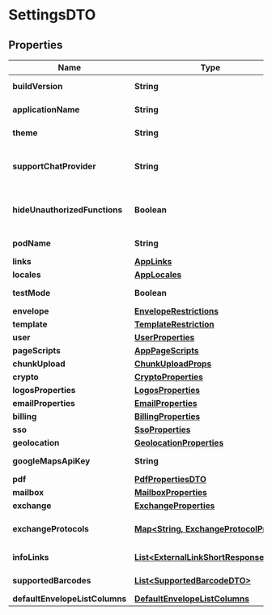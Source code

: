 

# SettingsDTO


## Properties

| Name | Type | Description | Notes |
|------------ | ------------- | ------------- | -------------|
|**buildVersion** | **String** | The version of the build |  [optional] |
|**applicationName** | **String** | The name of the platform |  [optional] |
|**theme** | **String** | The name of the UI theme |  [optional] |
|**supportChatProvider** | **String** | Support live chat provider name |  [optional] |
|**hideUnauthorizedFunctions** | **Boolean** | Hide or disable unauthorized functions |  [optional] |
|**podName** | **String** | Kubernetes Pod Name |  [optional] |
|**links** | [**AppLinks**](AppLinks.md) |  |  [optional] |
|**locales** | [**AppLocales**](AppLocales.md) |  |  [optional] |
|**testMode** | **Boolean** | Is Test Mode enabled? |  [optional] |
|**envelope** | [**EnvelopeRestrictions**](EnvelopeRestrictions.md) |  |  [optional] |
|**template** | [**TemplateRestriction**](TemplateRestriction.md) |  |  [optional] |
|**user** | [**UserProperties**](UserProperties.md) |  |  [optional] |
|**pageScripts** | [**AppPageScripts**](AppPageScripts.md) |  |  [optional] |
|**chunkUpload** | [**ChunkUploadProps**](ChunkUploadProps.md) |  |  [optional] |
|**crypto** | [**CryptoProperties**](CryptoProperties.md) |  |  [optional] |
|**logosProperties** | [**LogosProperties**](LogosProperties.md) |  |  [optional] |
|**emailProperties** | [**EmailProperties**](EmailProperties.md) |  |  [optional] |
|**billing** | [**BillingProperties**](BillingProperties.md) |  |  [optional] |
|**sso** | [**SsoProperties**](SsoProperties.md) |  |  [optional] |
|**geolocation** | [**GeolocationProperties**](GeolocationProperties.md) |  |  [optional] |
|**googleMapsApiKey** | **String** | Google maps api key |  [optional] |
|**pdf** | [**PdfPropertiesDTO**](PdfPropertiesDTO.md) |  |  [optional] |
|**mailbox** | [**MailboxProperties**](MailboxProperties.md) |  |  [optional] |
|**exchange** | [**ExchangeProperties**](ExchangeProperties.md) |  |  [optional] |
|**exchangeProtocols** | [**Map&lt;String, ExchangeProtocolProps&gt;**](ExchangeProtocolProps.md) | Available exchange protocols |  [optional] |
|**infoLinks** | [**List&lt;ExternalLinkShortResponseDTO&gt;**](ExternalLinkShortResponseDTO.md) | Info menu links |  [optional] |
|**supportedBarcodes** | [**List&lt;SupportedBarcodeDTO&gt;**](SupportedBarcodeDTO.md) | Supported barcodes |  [optional] |
|**defaultEnvelopeListColumns** | [**DefaultEnvelopeListColumns**](DefaultEnvelopeListColumns.md) |  |  [optional] |




